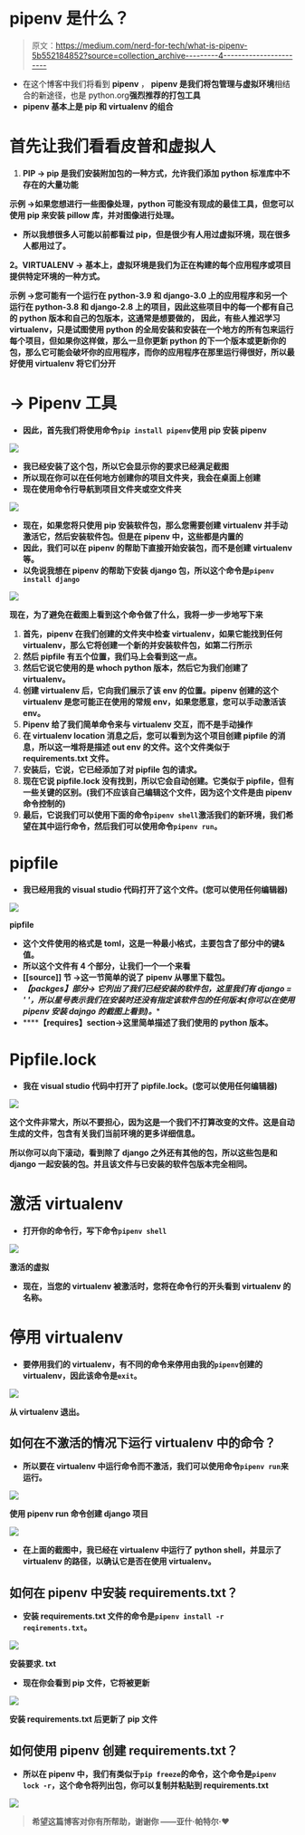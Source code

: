 # pipenv 是什么？

> 原文：<https://medium.com/nerd-for-tech/what-is-pipenv-5b552184852?source=collection_archive---------4----------------------->

*   在这个博客中我们将看到 **pipenv** ， **pipenv 是我们将包管理与虚拟环境**相结合的新途径，也是 python.org[](https://www.python.org/)**强烈推荐的打包工具**
*   **pipenv 基本上是 pip 和 virtualenv 的组合**

# **首先让我们看看皮普和虚拟人**

1.  ****PIP** → pip 是我们安装附加包的一种方式，允许我们添加 python 标准库中不存在的大量功能**

****示例** →如果您想进行一些图像处理，python 可能没有现成的最佳工具，但您可以使用 pip 来安装 pillow 库，并对图像进行处理。**

*   **所以我想很多人可能以前都看过 pip，但是很少有人用过虚拟环境，现在很多人都用过了。**

****2。VIRTUALENV →** 基本上，虚拟环境是我们为正在构建的每个应用程序或项目提供特定环境的一种方式。**

****示例** →您可能有一个运行在 python-3.9 和 django-3.0 上的应用程序和另一个运行在 python-3.8 和 django-2.8 上的项目，因此这些项目中的每一个都有自己的 python 版本和自己的包版本，这通常是想要做的， 因此，有些人推迟学习 virtualenv，只是试图使用 python 的全局安装和安装在一个地方的所有包来运行每个项目，但如果你这样做，那么一旦你更新 python 的下一个版本或更新你的包，那么它可能会破坏你的应用程序，而你的应用程序在那里运行得很好，所以最好使用 virtualenv 将它们分开**

# **→ Pipenv 工具**

*   **因此，首先我们将使用命令`pip install pipenv`使用 pip 安装 pipenv**

**![](img/596fdf9b501aa2e15c6a6814f0888370.png)**

*   **我已经安装了这个包，所以它会显示你的要求已经满足截图**
*   **所以现在你可以在任何地方创建你的项目文件夹，我会在桌面上创建**
*   **现在使用命令行导航到项目文件夹或空文件夹**

**![](img/26cc1fff4d5565b5a92939e340b6bf48.png)**

*   **现在，如果您将只使用 pip 安装软件包，那么您需要创建 virtualenv 并手动激活它，然后安装软件包。但是在 pipenv 中，这些都是内置的**
*   **因此，我们可以在 pipenv 的帮助下直接开始安装包，而不是创建 virtualenv 等。**
*   **以免说我想在 pipenv 的帮助下安装 django 包，所以这个命令是`pipenv install django`**

**![](img/070a406d2b1dd3cd226f4829e6b44cf8.png)**

**现在，为了避免在截图上看到这个命令做了什么，我将一步一步地写下来**

1.  **首先，pipenv 在我们创建的文件夹中检查 virtualenv，如果它能找到任何 virtualenv，那么它将创建一个新的并安装软件包，如第二行所示**
2.  ****然后 pipfile 有五个位置，我们马上会看到这一点。****
3.  ****然后它说它使用的是 whoch python 版本，然后它为我们创建了 virtualenv。****
4.  ****创建 virtualenv 后，它向我们展示了该 env 的位置。pipenv 创建的这个 virtualenv 是您可能正在使用的常规 env，如果您愿意，您可以手动激活该 env。****
5.  ****Pipenv 给了我们简单命令来与 virtualenv 交互，而不是手动操作****
6.  ****在 virtualenv location 消息之后，您可以看到为这个项目创建 pipfile 的消息，所以这一堆将是描述 out env 的文件。这个**文件类似于 requirements.txt 文件。******
7.  ****安装后，它说，它已经添加了对 pipfile 包的请求。****
8.  ****现在它说 pipfile.lock 没有找到，所以它会自动创建。它类似于 pipfile，但有一些关键的区别。**(我们不应该自己编辑这个文件，因为这个文件是由 pipenv 命令控制的)******
9.  ****最后，它说我们可以使用下面的命令`pipenv shell`激活我们的新环境，我们希望在其中运行命令，然后我们可以使用命令`pipenv run`。****

# ****pipfile****

*   ****我已经用我的 visual studio 代码打开了这个文件。(您可以使用任何编辑器)****

****![](img/81d8a631f183511bdc9479c65c7e702c.png)****

****pipfile****

*   ****这个文件使用的格式是 **toml，这是一种最小格式，主要包含了部分中的键&值。******
*   ****所以这个文件有 4 个部分，让我们一个一个来看****
*   ******[[source]]** **节** →这一节简单的说了 pipenv 从哪里下载包。****
*   ******【packges】部分→** 它列出了我们已经安装的软件包，这里我们有 **django = '* '，所以星号表示我们在安装**时还没有指定该软件包的任何版本(你可以在使用 pipenv 安装 dajngo 的截图上看到)。****
*   ******【requires】section→**这里简单描述了我们使用的 python 版本。****

# ****Pipfile.lock****

*   ****我在 visual studio 代码中打开了 pipfile.lock。(您可以使用任何编辑器)****

****![](img/13be8a6312dbb6ab2d521dc334b6d094.png)****

****这个文件非常大，所以不要担心，因为这是一个我们不打算改变的文件。这是自动生成的文件，包含有关我们当前环境的更多详细信息。****

****所以你可以向下滚动，看到除了 django 之外还有其他的包，所以这些包是和 django 一起安装的包。并且该文件与已安装的软件包版本完全相同。****

# ****激活 virtualenv****

*   ****打开你的命令行，写下命令`pipenv shell`****

****![](img/5d74d3275810ae8c41b7060548bbfbc0.png)****

****激活的虚拟****

*   ****现在，当您的 virtualenv 被激活时，您将在命令行的开头看到 virtualenv 的名称。****

# ****停用 virtualenv****

*   ****要停用我们的 virtualenv，有不同的命令来停用由我的`pipenv`创建的 virtualenv，因此该命令是`exit`。****

****![](img/220ece2f7eb6344b0c482bc988bc37de.png)****

****从 virtualenv 退出。****

## ******如何在不激活的情况下运行** virtualenv **中的命令？******

*   ****所以要在 virtualenv 中运行命令而不激活，我们可以使用命令`pipenv run`来运行。****

****![](img/5902e6ee7297d482aeeb96940c58eab5.png)****

****使用 pipenv run 命令创建 django 项目****

****![](img/ff2acc21be67bb59bf9eef84a2c4ce13.png)****

*   ****在上面的截图中，我已经在 virtualenv 中运行了 python shell，并显示了 virtualenv 的路径，以确认它是否在使用 virtualenv。****

## ****如何在 pipenv 中安装 requirements.txt？****

*   ****安装 requirements.txt 文件的命令是`pipenv install -r reqirements.txt`。****

****![](img/9d4d5512083609a5d4e7f16cb6331186.png)****

****安装要求. txt****

*   ****现在你会看到 pip 文件，它将被更新****

****![](img/573a6d2fb6b9a393960a2c4d30b21dc5.png)****

****安装 requirements.txt 后更新了 pip 文件****

## ******如何使用 pipenv 创建 requirements.txt？******

*   ****所以在 pipenv 中，我们有类似于`pip freeze`的命令，这个命令是`pipenv lock -r`，这个命令将列出包，你可以复制并粘贴到 requirements.txt****

****![](img/0b849c40fa6b6f12706f2247a88a803a.png)****

> ****希望这篇博客对你有所帮助，谢谢你
> ——亚什·帕特尔·❤️****
